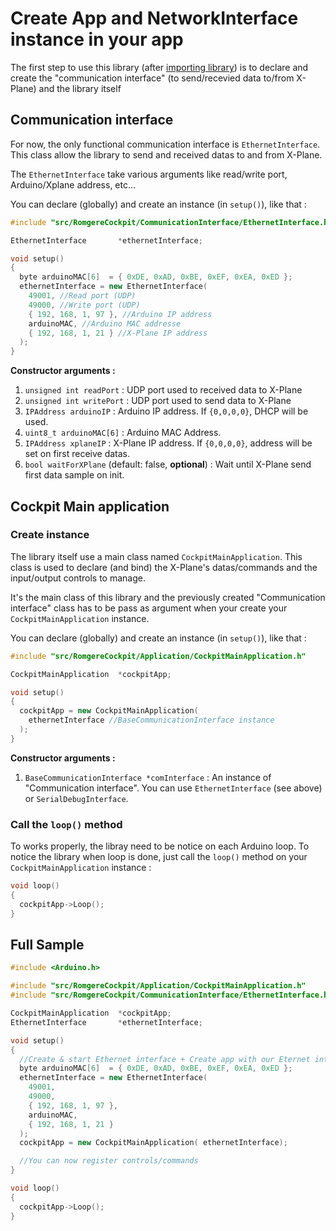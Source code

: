 # Create App and NetworkInterface instance in your app

The first step to use this library (after [importing library](/resources/doc/index.md#use-the-library-in-your-own-sketches)) is to declare and create the "communication interface" (to send/recevied data to/from X-Plane) and the  library itself

## Communication interface

For now, the only functional communication interface is `EthernetInterface`. This class allow the library to send and received datas to and from X-Plane.

The `EthernetInterface` take various arguments like read/write port, Arduino/Xplane address, etc...

You can declare (globally) and create an instance (in `setup()`), like that :

```cpp
#include "src/RomgereCockpit/CommunicationInterface/EthernetInterface.h"

EthernetInterface       *ethernetInterface;

void setup()
{
  byte arduinoMAC[6]  = { 0xDE, 0xAD, 0xBE, 0xEF, 0xEA, 0xED };
  ethernetInterface = new EthernetInterface(
    49001, //Read port (UDP)
    49000, //Write port (UDP)
    { 192, 168, 1, 97 }, //Arduino IP address
    arduinoMAC, //Arduino MAC addresse
    { 192, 168, 1, 21 } //X-Plane IP address
  );
}
```

**Constructor arguments :**
1. `unsigned int readPort` : UDP port used to received data to X-Plane
2. `unsigned int writePort` : UDP port used to send data to X-Plane
3. `IPAddress arduinoIP` : Arduino IP address. If `{0,0,0,0}`, DHCP will be used.
4. `uint8_t arduinoMAC[6]` : Arduino MAC Address.
5. `IPAddress xplaneIP` : X-Plane IP address. If `{0,0,0,0}`, address will be set on first receive datas.
6. `bool waitForXPlane` (default: false, **optional**) : Wait until X-Plane send first data sample on init.


## Cockpit Main application

### Create instance
The library itself use a main class named `CockpitMainApplication`. This class is used to declare (and bind) the X-Plane's datas/commands and the input/output controls to manage.

It's the main class of this library and the previously created "Communication interface" class has to be pass as argument when your create your `CockpitMainApplication` instance.



You can declare (globally) and create an instance (in `setup()`), like that :

```cpp
#include "src/RomgereCockpit/Application/CockpitMainApplication.h"

CockpitMainApplication  *cockpitApp;

void setup()
{
  cockpitApp = new CockpitMainApplication(
    ethernetInterface //BaseCommunicationInterface instance
  );
}
```

**Constructor arguments :**
1. `BaseCommunicationInterface *comInterface` : An instance of "Communication interface". You can use `EthernetInterface` (see above) or `SerialDebugInterface`.

### Call the `loop()` method

To works properly, the libray need to be notice on each Arduino loop. To notice the library when loop is done, just call the `loop()` method on your `CockpitMainApplication` instance :

```cpp
void loop()
{
  cockpitApp->Loop();
}
```

## Full Sample

```cpp
#include <Arduino.h>

#include "src/RomgereCockpit/Application/CockpitMainApplication.h"
#include "src/RomgereCockpit/CommunicationInterface/EthernetInterface.h"

CockpitMainApplication  *cockpitApp;
EthernetInterface       *ethernetInterface;

void setup()
{
  //Create & start Ethernet interface + Create app with our Eternet interface
  byte arduinoMAC[6]  = { 0xDE, 0xAD, 0xBE, 0xEF, 0xEA, 0xED };
  ethernetInterface = new EthernetInterface(
    49001,
    49000,
    { 192, 168, 1, 97 },
    arduinoMAC,
    { 192, 168, 1, 21 }
  );
  cockpitApp = new CockpitMainApplication( ethernetInterface);

  //You can now register controls/commands
}

void loop()
{
  cockpitApp->Loop();
}
```
